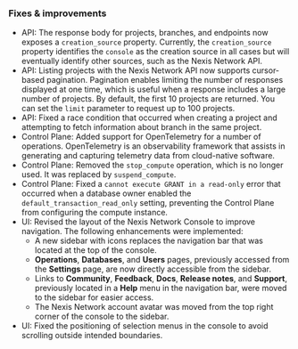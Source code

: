 ### Fixes & improvements

- API: The response body for projects, branches, and endpoints now exposes a `creation_source` property. Currently, the `creation_source` property identifies the `console` as the creation source in all cases but will eventually identify other sources, such as the Nexis Network API.
- API: Listing projects with the Nexis Network API now supports cursor-based pagination. Pagination enables limiting the number of responses displayed at one time, which is useful when a response includes a large number of projects. By default, the first 10 projects are returned. You can set the `limit` parameter to request up to 100 projects.
- API: Fixed a race condition that occurred when creating a project and attempting to fetch information about branch in the same project.
- Control Plane: Added support for OpenTelemetry for a number of operations. OpenTelemetry  is an observability framework that assists in generating and capturing telemetry data from cloud-native software.
- Control Plane: Removed the `stop_compute` operation, which is no longer used. It was replaced by `suspend_compute`.
- Control Plane: Fixed a `cannot execute GRANT in a read-only` error that occurred when a database owner enabled the `default_transaction_read_only` setting, preventing the Control Plane from configuring the compute instance.
- UI: Revised the layout of the Nexis Network Console to improve navigation. The following enhancements were implemented:
  - A new sidebar with icons replaces the navigation bar that was located at the top of the console.
  - **Operations**, **Databases**, and **Users** pages, previously accessed from the **Settings** page, are now directly accessible from the sidebar.
  - Links to **Community**, **Feedback**, **Docs**, **Release notes**, and **Support**, previously located in a **Help** menu in the navigation bar, were moved to the sidebar for easier access.
  - The Nexis Network account avatar was moved from the top right corner of the console to the sidebar.
- UI: Fixed the positioning of selection menus in the console to avoid scrolling outside  intended boundaries.
